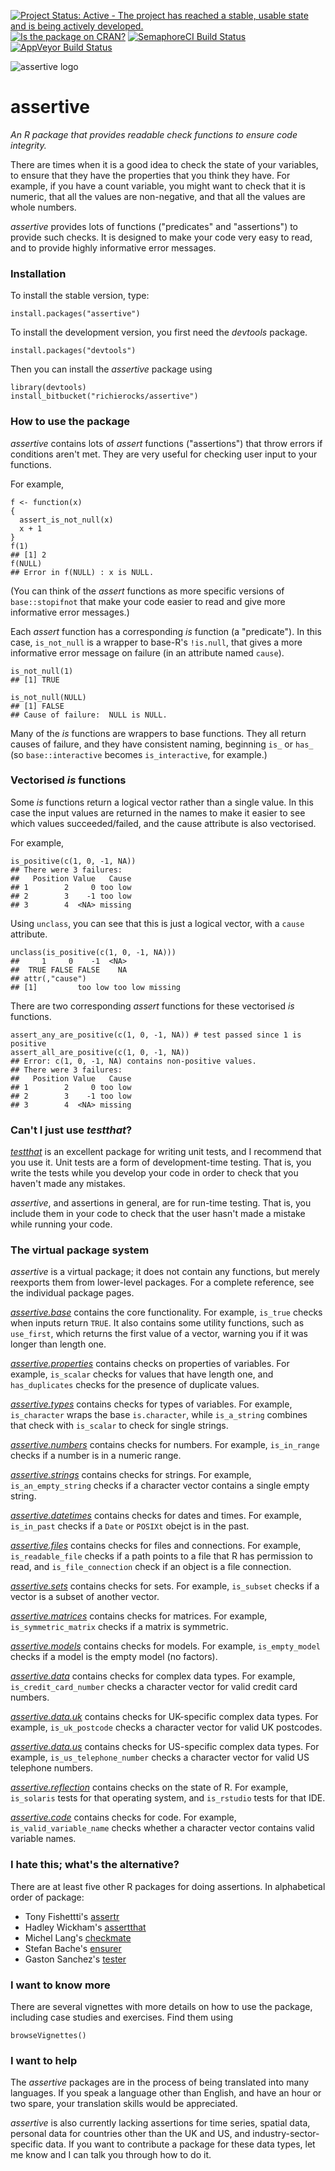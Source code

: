 [![Project Status: Active - The project has reached a stable, usable state and is being actively developed.](http://www.repostatus.org/badges/0.1.0/active.svg)](http://www.repostatus.org/#active)
[![Is the package on CRAN?](http://www.r-pkg.org/badges/version/assertive)](http://www.r-pkg.org/pkg/assertive)
[![SemaphoreCI Build Status](https://semaphoreci.com/api/v1/projects/a9fbd8d5-fa9c-4b63-9457-23321ece7c8b/635061/badge.svg)](https://semaphoreci.com/richierocks/assertive)
[![AppVeyor Build Status](https://ci.appveyor.com/api/projects/status/a7lqf6vwr3mbemi5?svg=true)](https://ci.appveyor.com/project/richierocks/assertive)

![assertive logo](http://s25.postimg.org/uk9jho2db/assertive_logo.png)

# assertive

*An R package that provides readable check functions to ensure code integrity.*

There are times when it is a good idea to check the state of your variables, to
ensure that they have the properties that you think they have. For example,
if you have a count variable, you might want to check that it is numeric, that
all the values are non-negative, and that all the values are whole numbers.

*assertive* provides lots of functions ("predicates" and "assertions") to provide 
such checks.  It is designed to make your code very easy to read, and to provide 
highly informative error messages.


### Installation

To install the stable version, type:

```{r}
install.packages("assertive")
```

To install the development version, you first need the *devtools* package.

```{r}
install.packages("devtools")
```

Then you can install the *assertive* package using

```{r}
library(devtools)
install_bitbucket("richierocks/assertive")
```

### How to use the package

*assertive* contains lots of *assert* functions ("assertions") that throw errors 
if conditions aren't met.  They are very useful for checking user input to your 
functions.

For example,

```{r}
f <- function(x)
{
  assert_is_not_null(x)
  x + 1
}
f(1)
## [1] 2
f(NULL)
## Error in f(NULL) : x is NULL.
```

(You can think of the *assert* functions as more specific versions of 
`base::stopifnot` that make your code easier to read and give more informative 
error messages.)

Each *assert* function has a corresponding *is* function (a "predicate").  In 
this case,  `is_not_null` is a wrapper to base-R's `!is.null`, that gives a more 
informative error message on failure (in an attribute named `cause`).

```{r}
is_not_null(1)
## [1] TRUE

is_not_null(NULL)
## [1] FALSE
## Cause of failure:  NULL is NULL.
```

Many of the *is* functions are wrappers to base functions.  They all return 
causes of failure, and they have consistent naming, beginning `is_` or `has_` 
(so `base::interactive` becomes `is_interactive`, for example.)


### Vectorised *is* functions

Some *is* functions return a logical vector rather than a single value.  In 
this case the input values are returned in the names to make it easier to see 
which values succeeded/failed, and the cause attribute is also vectorised.

For example,

```{r}
is_positive(c(1, 0, -1, NA))
## There were 3 failures:
##   Position Value   Cause
## 1        2     0 too low
## 2        3    -1 too low
## 3        4  <NA> missing
```

Using `unclass`, you can see that this is just a logical vector, with a `cause`
attribute.

```{r}
unclass(is_positive(c(1, 0, -1, NA)))
##     1     0    -1  <NA> 
##  TRUE FALSE FALSE    NA 
## attr(,"cause")
## [1]         too low too low missing
```

There are two corresponding *assert* functions for these vectorised *is* 
functions.

```{r}
assert_any_are_positive(c(1, 0, -1, NA)) # test passed since 1 is positive
assert_all_are_positive(c(1, 0, -1, NA))
## Error: c(1, 0, -1, NA) contains non-positive values.
## There were 3 failures:
##   Position Value   Cause
## 1        2     0 too low
## 2        3    -1 too low
## 3        4  <NA> missing
```


### Can't I just use *testthat*?

[*testthat*](https://github.com/hadley/testthat) is an excellent package for 
writing unit tests, and I recommend that you use it.  Unit tests are a form of
development-time testing.  That is, you write the tests while you develop your
code in order to check that you haven't made any mistakes.

*assertive*, and assertions in general, are for run-time testing.  That is,
you include them in your code to check that the user hasn't made a mistake
while running your code.


### The virtual package system

*assertive* is a virtual package; it does not contain any functions, but merely 
reexports them from lower-level packages.  For a complete reference, see the 
individual package pages.

*[assertive.base](https://bitbucket.org/richierocks/assertive.base)* contains 
the core functionality.  For example, `is_true` checks when inputs return 
`TRUE`.  It also contains some utility functions, such as `use_first`, which 
returns the first value of a vector, warning you if it was longer than length 
one.

*[assertive.properties](https://bitbucket.org/richierocks/assertive.properties)* 
contains checks on properties of variables.  For example, `is_scalar` checks
for values that have length one, and `has_duplicates` checks for the presence of 
duplicate values.

*[assertive.types](https://bitbucket.org/richierocks/assertive.types)* contains 
checks for types of variables. For example, `is_character` wraps the base 
`is.character`, while `is_a_string` combines that check with `is_scalar` to 
check for single strings.

*[assertive.numbers](https://bitbucket.org/richierocks/assertive.numbers)* 
contains checks for numbers.  For example, `is_in_range` checks if a number is 
in a numeric range.

*[assertive.strings](https://bitbucket.org/richierocks/assertive.strings)* 
contains checks for strings.  For example, `is_an_empty_string` checks if
a character vector contains a single empty string.

*[assertive.datetimes](https://bitbucket.org/richierocks/assertive.datetimes)* 
contains checks for dates and times.  For example, `is_in_past` checks if a
`Date` or `POSIXt` obejct is in the past.

*[assertive.files](https://bitbucket.org/richierocks/assertive.files)* contains 
checks for files and connections.  For example, `is_readable_file` checks if
a path points to a file that R has permission to read, and `is_file_connection`
check if an object is a file connection.

*[assertive.sets](https://bitbucket.org/richierocks/assertive.sets)* contains 
checks for sets.  For example, `is_subset` checks if a vector is a subset of 
another vector.

*[assertive.matrices](https://bitbucket.org/richierocks/assertive.matrices)* 
contains checks for matrices.  For example, `is_symmetric_matrix` checks if
a matrix is symmetric.

*[assertive.models](https://bitbucket.org/richierocks/assertive.models)* 
contains checks for models.  For example, `is_empty_model` checks if a model
is the empty model (no factors).

*[assertive.data](https://bitbucket.org/richierocks/assertive.data)* contains 
checks for complex data types.  For example, `is_credit_card_number` checks a
character vector for valid credit card numbers.

*[assertive.data.uk](https://bitbucket.org/richierocks/assertive.data.uk)* 
contains checks for UK-specific complex data types.  For example, 
`is_uk_postcode` checks a character vector for valid UK postcodes.

*[assertive.data.us](https://bitbucket.org/richierocks/assertive.data.us)* 
contains checks for US-specific complex data types.   For example, 
`is_us_telephone_number` checks a character vector for valid US telephone 
numbers.

*[assertive.reflection](https://bitbucket.org/richierocks/assertive.reflection)* 
contains checks on the state of R.  For example, `is_solaris` tests for that
operating system, and `is_rstudio` tests for that IDE.

*[assertive.code](https://bitbucket.org/richierocks/assertive.code)* contains 
checks for code.  For example, `is_valid_variable_name` checks whether a 
character vector contains valid variable names.


### I hate this; what's the alternative?

There are at least five other R packages for doing assertions.  In alphabetical 
order of package:

- Tony Fishettti's [assertr](https://github.com/tonyfischetti/assertr)
- Hadley Wickham's [assertthat](https://github.com/hadley/assertthat)
- Michel Lang's [checkmate](https://github.com/mllg/checkmate)
- Stefan Bache's [ensurer](https://github.com/smbache/ensurer)
- Gaston Sanchez's [tester](https://github.com/gastonstat/tester)

### I want to know more

There are several vignettes with more details on how to use the package, 
including case studies and exercises.  Find them using

```{r}
browseVignettes()
```

### I want to help

The *assertive* packages are in the process of being translated into many languages.
If you speak a language other than English, and have an hour or two spare, your
translation skills would be appreciated.

*assertive* is also currently lacking assertions for time series, spatial data,
personal data for countries other than the UK and US, and industry-sector-specific
data.  If you want to contribute a package for these data types, let me know and 
I can talk you through how to do it.